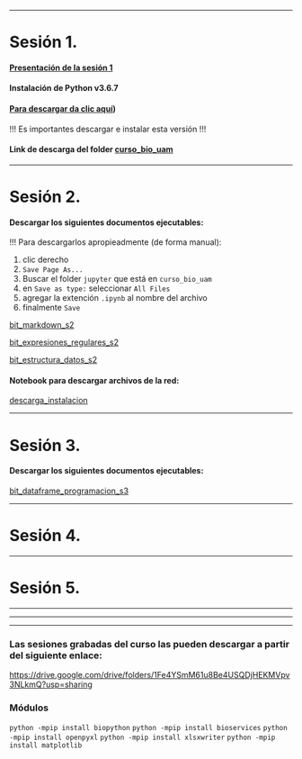 <hr />

# Sesión 1.
#### [Presentación de la sesión 1](https://raw.githubusercontent.com/eduardo1011/curso_08_2021/main/Presentacion1.pdf)
#### **Instalación de Python v3.6.7**
#### [Para descargar da clic aquí](https://www.python.org/ftp/python/3.6.7/python-3.6.7-amd64.exe))
!!! Es importantes descargar e instalar esta versión !!!

#### Link de descarga del folder [curso_bio_uam](https://drive.google.com/drive/folders/1azmsh3IvICULqIJZvZutQWRAkopzj1CV?usp=sharing)


<hr />

# Sesión 2.

#### Descargar los siguientes documentos ejecutables:  

!!! Para descargarlos apropieadmente (de forma manual):  

1) clic derecho  
2) `Save Page As...`  
3) Buscar el folder `jupyter` que está en `curso_bio_uam`  
4) en `Save as type:` seleccionar `All Files`  
5) agregar la extención `.ipynb` al nombre del archivo  
6) finalmente `Save`  

[bit_markdown_s2](https://raw.githubusercontent.com/eduardo1011/curso_08_2021/main/bit_markdown_s2.ipynb)

[bit_expresiones_regulares_s2](https://raw.githubusercontent.com/eduardo1011/curso_08_2021/main/bit_expresiones_regulares_s2.ipynb)

[bit_estructura_datos_s2](https://raw.githubusercontent.com/eduardo1011/curso_08_2021/main/bit_estructura_datos_s2.ipynb)

#### Notebook para descargar archivos de la red:

[descarga_instalacion](https://raw.githubusercontent.com/eduardo1011/curso_08_2021/main/descarga_instalacion.ipynb)


<hr />

# Sesión 3.

#### Descargar los siguientes documentos ejecutables:

[bit_dataframe_programacion_s3](https://raw.githubusercontent.com/eduardo1011/curso_08_2021/main/bit_dataframe_programacion_s3.ipynb)


<hr />

# Sesión 4.

<hr />

# Sesión 5.


<hr />
<hr />
<hr />

### Las sesiones grabadas del curso las pueden descargar a partir del siguiente enlace:
https://drive.google.com/drive/folders/1Fe4YSmM61u8Be4USQDjHEKMVpv3NLkmQ?usp=sharing

### Módulos
`python -mpip install biopython`
`python -mpip install bioservices`
`python -mpip install openpyxl`
`python -mpip install xlsxwriter`
`python -mpip install matplotlib`
